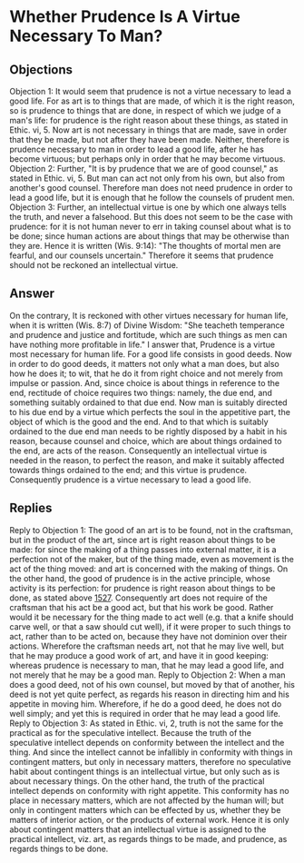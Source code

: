# Whether Prudence Is A Virtue Necessary To Man?
## Objections
Objection 1: It would seem that prudence is not a virtue necessary to lead a good life. For as art is to things that are made, of which it is the right reason, so is prudence to things that are done, in respect of which we judge of a man's life: for prudence is the right reason about these things, as stated in Ethic. vi, 5. Now art is not necessary in things that are made, save in order that they be made, but not after they have been made. Neither, therefore is prudence necessary to man in order to lead a good life, after he has become virtuous; but perhaps only in order that he may become virtuous.
Objection 2: Further, "It is by prudence that we are of good counsel," as stated in Ethic. vi, 5. But man can act not only from his own, but also from another's good counsel. Therefore man does not need prudence in order to lead a good life, but it is enough that he follow the counsels of prudent men.
Objection 3: Further, an intellectual virtue is one by which one always tells the truth, and never a falsehood. But this does not seem to be the case with prudence: for it is not human never to err in taking counsel about what is to be done; since human actions are about things that may be otherwise than they are. Hence it is written (Wis. 9:14): "The thoughts of mortal men are fearful, and our counsels uncertain." Therefore it seems that prudence should not be reckoned an intellectual virtue.
## Answer
On the contrary, It is reckoned with other virtues necessary for human life, when it is written (Wis. 8:7) of Divine Wisdom: "She teacheth temperance and prudence and justice and fortitude, which are such things as men can have nothing more profitable in life."
I answer that, Prudence is a virtue most necessary for human life. For a good life consists in good deeds. Now in order to do good deeds, it matters not only what a man does, but also how he does it; to wit, that he do it from right choice and not merely from impulse or passion. And, since choice is about things in reference to the end, rectitude of choice requires two things: namely, the due end, and something suitably ordained to that due end. Now man is suitably directed to his due end by a virtue which perfects the soul in the appetitive part, the object of which is the good and the end. And to that which is suitably ordained to the due end man needs to be rightly disposed by a habit in his reason, because counsel and choice, which are about things ordained to the end, are acts of the reason. Consequently an intellectual virtue is needed in the reason, to perfect the reason, and make it suitably affected towards things ordained to the end; and this virtue is prudence. Consequently prudence is a virtue necessary to lead a good life.
## Replies
Reply to Objection 1: The good of an art is to be found, not in the craftsman, but in the product of the art, since art is right reason about things to be made: for since the making of a thing passes into external matter, it is a perfection not of the maker, but of the thing made, even as movement is the act of the thing moved: and art is concerned with the making of things. On the other hand, the good of prudence is in the active principle, whose activity is its perfection: for prudence is right reason about things to be done, as stated above [1527](A[4]). Consequently art does not require of the craftsman that his act be a good act, but that his work be good. Rather would it be necessary for the thing made to act well (e.g. that a knife should carve well, or that a saw should cut well), if it were proper to such things to act, rather than to be acted on, because they have not dominion over their actions. Wherefore the craftsman needs art, not that he may live well, but that he may produce a good work of art, and have it in good keeping: whereas prudence is necessary to man, that he may lead a good life, and not merely that he may be a good man.
Reply to Objection 2: When a man does a good deed, not of his own counsel, but moved by that of another, his deed is not yet quite perfect, as regards his reason in directing him and his appetite in moving him. Wherefore, if he do a good deed, he does not do well simply; and yet this is required in order that he may lead a good life.
Reply to Objection 3: As stated in Ethic. vi, 2, truth is not the same for the practical as for the speculative intellect. Because the truth of the speculative intellect depends on conformity between the intellect and the thing. And since the intellect cannot be infallibly in conformity with things in contingent matters, but only in necessary matters, therefore no speculative habit about contingent things is an intellectual virtue, but only such as is about necessary things. On the other hand, the truth of the practical intellect depends on conformity with right appetite. This conformity has no place in necessary matters, which are not affected by the human will; but only in contingent matters which can be effected by us, whether they be matters of interior action, or the products of external work. Hence it is only about contingent matters that an intellectual virtue is assigned to the practical intellect, viz. art, as regards things to be made, and prudence, as regards things to be done.